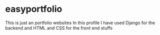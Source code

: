 # easyportfolio
This is just an portfolio websites
In this profile I have used Django for the backend and HTML and CSS for the front end stuffs
